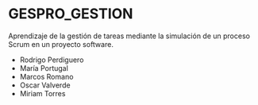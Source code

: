 # GESPRO_GESTION
Aprendizaje de la gestión de tareas mediante la simulación de un proceso Scrum en un proyecto software.

- Rodrigo Perdiguero
- María Portugal
- Marcos Romano
- Oscar Valverde
- Miriam Torres
